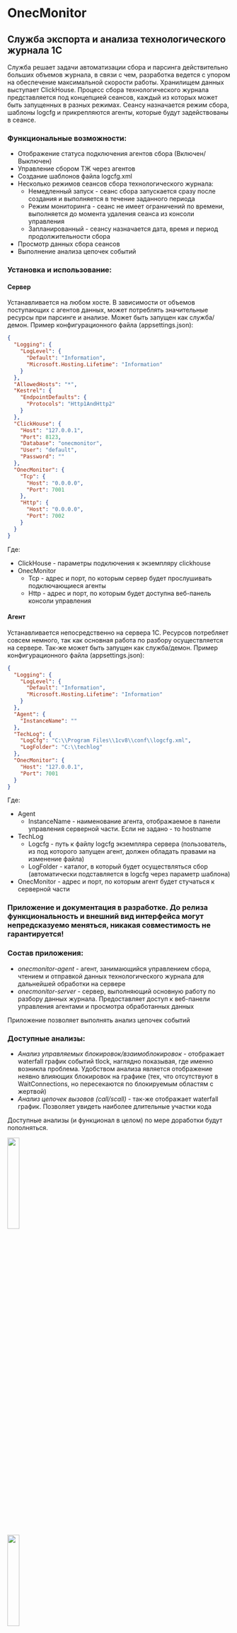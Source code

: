 # OnecMonitor

## Служба экспорта и анализа технологического журнала 1С  

Служба решает задачи автоматизации сбора и парсинга действительно больших объемов журнала, в связи с чем, разработка ведется с упором на обеспечение максимальной скорости работы. Хранилищем данных выступает ClickHouse. 
Процесс сбора технологического журнала представляется под концепцией сеансов, каждый из которых может быть запущенных в разных режимах. Сеансу назначается режим сбора, шаблоны logcfg и прикрепляются агенты, которые будут задействованы в сеансе. 

### Функциональные возможности:
- Отображение статуса подключения агентов сбора (Включен/Выключен)
- Управление сбором ТЖ через агентов
- Создание шаблонов файла logcfg.xml
- Несколько режимов сеансов сбора технологического журнала:
  - Немедленный запуск - сеанс сбора запускается сразу после создания и выполняется в течение заданного периода
  - Режим мониторинга - сеанс не имеет ограничений по времени, выполняется до момента удаления сеанса из консоли управления
  - Запланированный - сеансу назначается дата, время и период продолжительности сбора
- Просмотр данных сбора сеансов
- Выполнение анализа цепочек событий

### Установка и использование:
#### Сервер
Устанавливается на любом хосте. В зависимости от объемов поступающих с агентов данных, может потреблять значительные ресурсы при парсинге и анализе. Может быть запущен как служба/демон. Пример конфигурационного файла (appsettings.json):
```json
{
  "Logging": {
    "LogLevel": {
      "Default": "Information",
      "Microsoft.Hosting.Lifetime": "Information"
    }
  },
  "AllowedHosts": "*",
  "Kestrel": {
    "EndpointDefaults": {
      "Protocols": "Http1AndHttp2"
    }
  },
  "ClickHouse": {
    "Host": "127.0.0.1",
    "Port": 8123,
    "Database": "onecmonitor",
    "User": "default",
    "Password": ""
  },
  "OnecMonitor": {
    "Tcp": {
      "Host": "0.0.0.0",
      "Port": 7001
    },
    "Http": {
      "Host": "0.0.0.0",
      "Port": 7002
    }
  }
}
```
Где:
- ClickHouse - параметры подключения к экземпляру clickhouse
- OnecMonitor
  - Tcp - адрес и порт, по которым сервер будет прослушивать подключающиеся агенты
  - Http - адрес и порт, по которым будет доступна веб-панель консоли управления
    
#### Агент
Устанавливается непосредственно на сервера 1С. Ресурсов потребляет совсем немного, так как основная работа по разбору осуществляется на сервере. Так-же может быть запущен как служба/демон. Пример конфигурационного файла (appsettings.json):  
```json
{
  "Logging": {
    "LogLevel": {
      "Default": "Information",
      "Microsoft.Hosting.Lifetime": "Information"
    }
  },
  "Agent": {
    "InstanceName": ""
  },
  "TechLog": {
    "LogCfg": "C:\\Program Files\\1cv8\\conf\\logcfg.xml",
    "LogFolder": "C:\\techlog"
  },
  "OnecMonitor": {
    "Host": "127.0.0.1",
    "Port": 7001
  }
}
```
Где:  
- Agent
  - InstanceName - наименование агента, отображаемое в панели управления серверной части. Если не задано - то hostname
- TechLog
  - Logcfg - путь к файлу logcfg экземпляра сервера (пользователь, из под которого запущен агент, должен обладать правами на изменение файла)
  - LogFolder - каталог, в который будет осуществляться сбор (автоматически подставляется в logcfg через параметр шаблона)
- OnecMonitor - адрес и порт, по которым агент будет стучаться к серверной части

### Приложение и документация в разработке. До релиза функциональность и внешний вид интерфейса могут непредсказуемо меняться, никакая совместимость не гарантируется!  

### Состав приложения:  
- *onecmonitor-agent* - агент, занимающийся управлением сбора, чтением и отправкой данных технологического журнала для дальнейшей обработки на сервере
- *onecmonitor-server* - сервер, выполняющий основную работу по разбору данных журнала. Предоставляет доступ к веб-панели управления агентами и просмотра обработанных данных  

Приложение позволяет выполнять анализ цепочек событий  

### Доступные анализы:
- *Анализ управляемых блокировок/взаимоблокировок* - отображает waterfall график событий tlock, наглядно показывая, где именно возникла проблема. Удобством анализа является отображение неявно влияющих блокировок на графике (тех, что отсутствуют в WaitConnections, но пересекаются по блокируемым областям с жертвой)  
- *Анализ цепочек вызовов (call/scall)* - так-же отображает waterfall график. Позволяет увидеть наиболее длительные участки кода  

Доступные анализы (и функционал в целом) по мере доработки будут пополняться.

<p float="left">
<img style="display: flex" src="screenshots/tech_log.png" width=23% height=23%>
<img style="display: flex" src="screenshots/seances.png" width=23% height=23%>
<img style="display: flex" src="screenshots/log_cfg_templates.png" width=23% height=23%>
<img style="display: flex" src="screenshots/log_cfg_template_details.png" width=23% height=23%>
</p>
